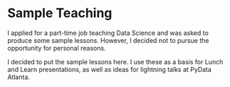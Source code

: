 # Sample Teaching

I applied for a part-time job teaching Data Science and was asked to produce some sample lessons. However, I decided not to pursue the opportunity for personal reasons.

I decided to put the sample lessons here. I use these as a basis for Lunch and Learn presentations, as well as ideas for lightning talks at PyData Atlanta.
